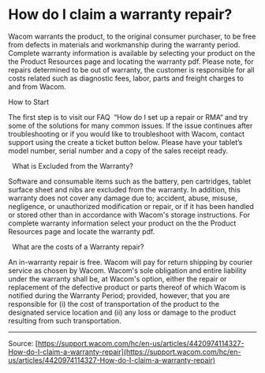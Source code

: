 # How do I claim a warranty repair?

Wacom warrants the product, to the original consumer purchaser, to be free from defects in materials and workmanship during the warranty period. Complete warranty information is available by selecting your product on the the Product Resources page and locating the warranty pdf. Please note, for repairs determined to be out of warranty, the customer is responsible for all costs related such as diagnostic fees, labor, parts and freight charges to and from Wacom.

How to Start


The first step is to visit our FAQ  “How do I set up a repair or RMA“ and try some of the solutions for many common issues. If the issue continues after troubleshooting or if you would like to troubleshoot with Wacom, contact support using the create a ticket button below. Please have your tablet’s model number, serial number and a copy of the sales receipt ready.


 
What is Excluded from the Warranty?


Software and consumable items such as the battery, pen cartridges, tablet surface sheet and nibs are excluded from the warranty. In addition, this warranty does not cover any damage due to; accident, abuse, misuse, negligence, or unauthorized modification or repair, or if it has been handled or stored other than in accordance with Wacom's storage instructions. For complete warranty information select your product on the the Product Resources page and locate the warranty pdf.


 
What are the costs of a Warranty repair?


An in-warranty repair is free. Wacom will pay for return shipping by courier service as chosen by Wacom. Wacom's sole obligation and entire liability under the warranty shall be, at Wacom's option, either the repair or replacement of the defective product or parts thereof of which Wacom is notified during the Warranty Period; provided, however, that you are responsible for (i) the cost of transportation of the product to the designated service location and (ii) any loss or damage to the product resulting from such transportation.

---
Source: [https://support.wacom.com/hc/en-us/articles/4420974114327-How-do-I-claim-a-warranty-repair](https://support.wacom.com/hc/en-us/articles/4420974114327-How-do-I-claim-a-warranty-repair)
